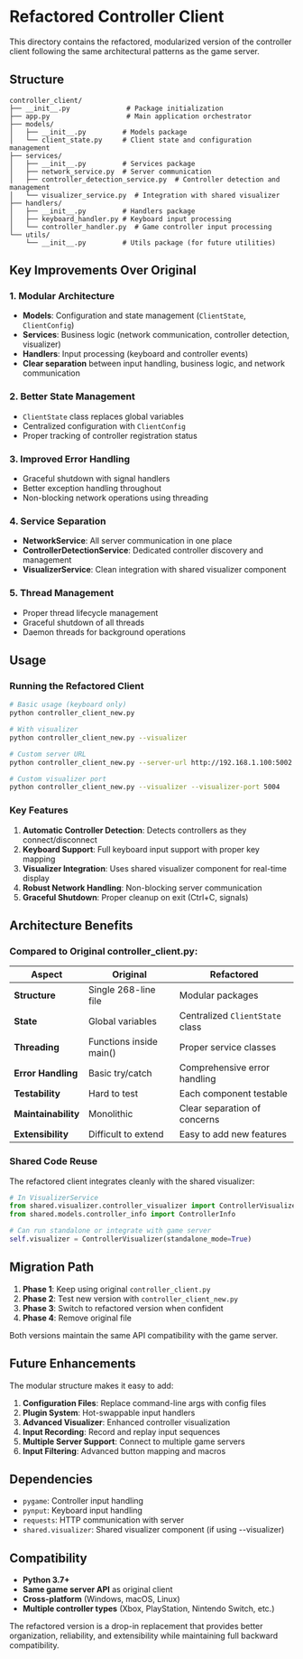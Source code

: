 # Refactored Controller Client

This directory contains the refactored, modularized version of the controller client following the same architectural patterns as the game server.

## Structure

```
controller_client/
├── __init__.py              # Package initialization
├── app.py                   # Main application orchestrator
├── models/
│   ├── __init__.py         # Models package
│   └── client_state.py     # Client state and configuration management
├── services/
│   ├── __init__.py         # Services package
│   ├── network_service.py  # Server communication
│   ├── controller_detection_service.py  # Controller detection and management
│   └── visualizer_service.py  # Integration with shared visualizer
├── handlers/
│   ├── __init__.py         # Handlers package
│   ├── keyboard_handler.py # Keyboard input processing
│   └── controller_handler.py  # Game controller input processing
└── utils/
    └── __init__.py         # Utils package (for future utilities)
```

## Key Improvements Over Original

### 1. **Modular Architecture**
- **Models**: Configuration and state management (`ClientState`, `ClientConfig`)
- **Services**: Business logic (network communication, controller detection, visualizer)
- **Handlers**: Input processing (keyboard and controller events)
- **Clear separation** between input handling, business logic, and network communication

### 2. **Better State Management**
- `ClientState` class replaces global variables
- Centralized configuration with `ClientConfig`
- Proper tracking of controller registration status

### 3. **Improved Error Handling**
- Graceful shutdown with signal handlers
- Better exception handling throughout
- Non-blocking network operations using threading

### 4. **Service Separation**
- **NetworkService**: All server communication in one place
- **ControllerDetectionService**: Dedicated controller discovery and management
- **VisualizerService**: Clean integration with shared visualizer component

### 5. **Thread Management**
- Proper thread lifecycle management
- Graceful shutdown of all threads
- Daemon threads for background operations

## Usage

### Running the Refactored Client

```bash
# Basic usage (keyboard only)
python controller_client_new.py

# With visualizer
python controller_client_new.py --visualizer

# Custom server URL
python controller_client_new.py --server-url http://192.168.1.100:5002

# Custom visualizer port
python controller_client_new.py --visualizer --visualizer-port 5004
```

### Key Features

1. **Automatic Controller Detection**: Detects controllers as they connect/disconnect
2. **Keyboard Support**: Full keyboard input support with proper key mapping
3. **Visualizer Integration**: Uses shared visualizer component for real-time display
4. **Robust Network Handling**: Non-blocking server communication
5. **Graceful Shutdown**: Proper cleanup on exit (Ctrl+C, signals)

## Architecture Benefits

### **Compared to Original controller_client.py:**

| Aspect | Original | Refactored |
|--------|----------|------------|
| **Structure** | Single 268-line file | Modular packages |
| **State** | Global variables | Centralized `ClientState` class |
| **Threading** | Functions inside main() | Proper service classes |
| **Error Handling** | Basic try/catch | Comprehensive error handling |
| **Testability** | Hard to test | Each component testable |
| **Maintainability** | Monolithic | Clear separation of concerns |
| **Extensibility** | Difficult to extend | Easy to add new features |

### **Shared Code Reuse**

The refactored client integrates cleanly with the shared visualizer:

```python
# In VisualizerService
from shared.visualizer.controller_visualizer import ControllerVisualizer
from shared.models.controller_info import ControllerInfo

# Can run standalone or integrate with game server
self.visualizer = ControllerVisualizer(standalone_mode=True)
```

## Migration Path

1. **Phase 1**: Keep using original `controller_client.py`
2. **Phase 2**: Test new version with `controller_client_new.py`  
3. **Phase 3**: Switch to refactored version when confident
4. **Phase 4**: Remove original file

Both versions maintain the same API compatibility with the game server.

## Future Enhancements

The modular structure makes it easy to add:

1. **Configuration Files**: Replace command-line args with config files
2. **Plugin System**: Hot-swappable input handlers
3. **Advanced Visualizer**: Enhanced controller visualization
4. **Input Recording**: Record and replay input sequences
5. **Multiple Server Support**: Connect to multiple game servers
6. **Input Filtering**: Advanced button mapping and macros

## Dependencies

- `pygame`: Controller input handling
- `pynput`: Keyboard input handling  
- `requests`: HTTP communication with server
- `shared.visualizer`: Shared visualizer component (if using --visualizer)

## Compatibility

- **Python 3.7+**
- **Same game server API** as original client
- **Cross-platform** (Windows, macOS, Linux)
- **Multiple controller types** (Xbox, PlayStation, Nintendo Switch, etc.)

The refactored version is a drop-in replacement that provides better organization, reliability, and extensibility while maintaining full backward compatibility.
